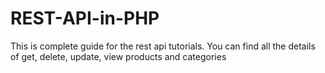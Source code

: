 # REST-API-in-PHP
This is complete guide for the rest api tutorials. You can find all the details of get, delete, update, view products and categories 
